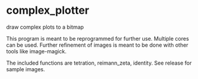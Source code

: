 # complex_plotter
draw complex plots to a bitmap

This program is meant to be reprogrammed for further use. Multiple cores can be used. Further refinement of images is meant to be done with other tools like image-magick.

The included functions are tetration, reimann_zeta, identity. See release for sample images.
